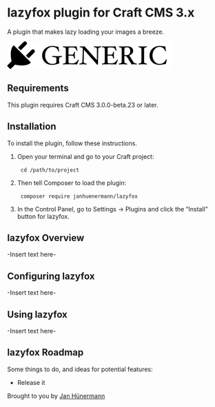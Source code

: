 # lazyfox plugin for Craft CMS 3.x

A plugin that makes lazy loading your images a breeze.

![Screenshot](resources/img/plugin-logo.png)

## Requirements

This plugin requires Craft CMS 3.0.0-beta.23 or later.

## Installation

To install the plugin, follow these instructions.

1. Open your terminal and go to your Craft project:

        cd /path/to/project

2. Then tell Composer to load the plugin:

        composer require janhuenermann/lazyfox

3. In the Control Panel, go to Settings → Plugins and click the “Install” button for lazyfox.

## lazyfox Overview

-Insert text here-

## Configuring lazyfox

-Insert text here-

## Using lazyfox

-Insert text here-

## lazyfox Roadmap

Some things to do, and ideas for potential features:

* Release it

Brought to you by [Jan Hünermann](janhuenermann.com)
